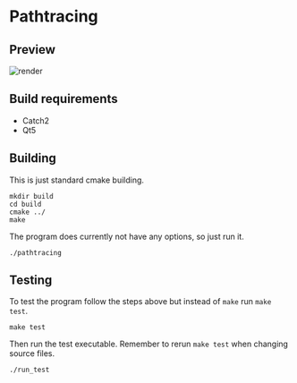 # Pathtracing

## Preview

![render](https://git.jtle.dk/pathtrace/plain/generated.png?h=rendered)

## Build requirements

- Catch2
- Qt5

## Building

This is just standard cmake building.

```
mkdir build
cd build
cmake ../
make
```

The program does currently not have any options, so just run it.

```
./pathtracing
```


## Testing

To test the program follow the steps above but instead of `make` run `make test`.

```
make test
```

Then run the test executable.
Remember to rerun `make test` when changing source files.

```
./run_test
```
